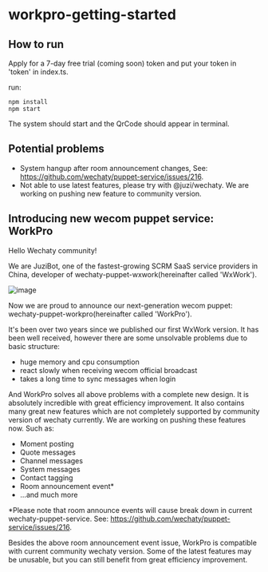 # workpro-getting-started

## How to run
Apply for a 7-day free trial (coming soon) token and put your token in 'token' in index.ts.

run: 
```
npm install
npm start
```

The system should start and the QrCode should appear in terminal.

## Potential problems

- System hangup after room announcement changes, See: https://github.com/wechaty/puppet-service/issues/216.
- Not able to use latest features, please try with @juzi/wechaty. We are working on pushing new feature to community version.

## Introducing new wecom puppet service: WorkPro
Hello Wechaty community!

We are JuziBot, one of the fastest-growing SCRM SaaS service providers in China, developer of wechaty-puppet-wxwork(hereinafter called 'WxWork').

![image](https://user-images.githubusercontent.com/13669999/209262332-43531e61-bf70-434b-b820-0deb63776218.png)

Now we are proud to announce our next-generation wecom puppet: wechaty-puppet-workpro(hereinafter called 'WorkPro').

It's been over two years since we published our first WxWork version. It has been well received, however there are some unsolvable problems due to basic structure:
- huge memory and cpu consumption
- react slowly when receiving wecom official broadcast
- takes a long time to sync messages when login

And WorkPro solves all above problems with a complete new design. It is absolutely incredible with great efficiency improvement. It also contains many great new features which are not completely supported by community version of wechaty currently. We are working on pushing these features now. Such as:
- Moment posting
- Quote messages
- Channel messages
- System messages
- Contact tagging
- Room announcement event*
- ...and much more

*Please note that room announce events will cause break down in current wechaty-puppet-service. See: https://github.com/wechaty/puppet-service/issues/216.

Besides the above room announcement event issue, WorkPro is compatible with current community wechaty version. Some of the latest features may be unusable, but you can still benefit from great efficiency improvement.
